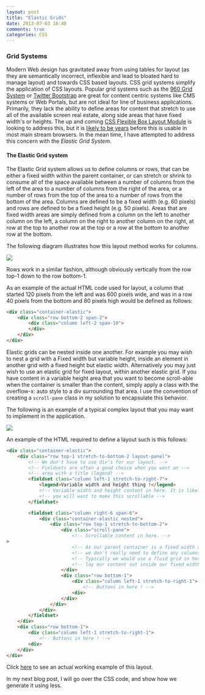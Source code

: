 ```yaml
---
layout: post
title: "Elastic Grids"
date: 2013-07-03 16:40
comments: true
categories: CSS
---
```



### Grid Systems
Modern Web design has gravitated away from using tables for layout (as they are semantically incorrect, inflexible and lead to bloated hard to manage layout) and towards CSS based layouts. CSS grid systems simplify the application of CSS layouts. Popular grid systems such as the [960 Grid System](http://960.gs) or [Twitter Bootstrap](http://twitter.github.io/bootstrap/) are great for content centric systems like CMS systems or Web Portals, but are not ideal for line of business applications. Primarily, they lack the ability to define areas for content that stretch to use all of the available screen real estate, along side areas that have fixed width's or heights. The up and coming [CSS Flexible Box Layout Module](http://www.w3.org/TR/css3-flexbox/) is looking to address this, but it is [likely to be years](http://caniuse.com/flexbox) before this is usable in most main stream browsers. In the mean time, I have attempted to address this concern with the *Elastic Grid System*. 

#### The Elastic Grid system

The Elastic Grid system allows us to define columns or rows, that can be either a fixed width within the parent container, or can stretch or shrink to consume all of the space available between a number of columns from the left of the area to a number of columns from the right of the area, or a number of rows from the top of the area to a number of rows from the bottom of the area. Columns are defined to be a fixed width (e.g. 60 pixels) and rows are defined to be a fixed height (e.g. 50 pixels). Areas that are fixed width areas are simply defined from a column on the left to another column on the left, a column on the right to another column on the right, at row at the top to another row at the top or a row at the bottom to another row at the bottom. 

The following diagram illustrates how this layout method works for columns.

![](http://i.imgur.com/PL0w9fj.jpg)

Rows work in a similar fashion, although obviously vertically from the row top-1 down to the row bottom-1.

As an example of the actual HTML code used for layout, a column that started 120 pixels from the left and was 600 pixels wide, and was in a row 40 pixels from the bottom and 80 pixels high would be defined as follows:

```html
<div class="container-elastic">
    <div class="row bottom-2 span-2">
		<div class="column left-2 span-10">
		</div>
	</div>
</div>
``` 

Elastic grids can be nested inside one another. For example you may wish to nest a grid with a Fixed width but variable height, inside an element in another grid with a fixed height but elastic width. Alternatively you may just wish to use an elastic grid for fixed layout, within another elastic grid. If you have content in a variable height area that you want to become scroll-able when the container is smaller than the content, simply apply a class with the overflow-x: auto style to a div surrounding that area. I use the convention of creating a  `scroll-pane` class in my solution to encapsulate this behavior. 

The following is an example of a typical complex layout that you may want to implement in the application.

![](http://i.imgur.com/ecMSJEz.jpg)

An example of the HTML required to define a layout such is this follows:

```html
<div class="container-elastic">
    <div class="row top-1 stretch-to-bottom-2 layout-panel">
		<!-- We don't have to use div's for our layout. -->
		<!-- Fieldsets are often a good choice when you want an -->
		<!-- area with a title (legend) -->
		<fieldset class="column left-1 stretch-to-right-7">
			<legend>Variable width and height thing !</legend>
			<!-- Variable width and height content in here. It is likely -->
			<!-- you will want to make this scrollable -->
		</fieldset>

		<fieldset class="column right-6 span-6">
			<div class="container-elastic nested">
           		<div class="row top-1 stretch-to-bottom-2">
					<div class="scroll-pane">
						<!-- Scrollable content in here. -->
>
						<!-- As our parent container is a fixed width anyway -->
						<!-- we don't really need to define any columns if we don't want to -->
						<!-- Typically we would use a fluid grid in here to --> 
						<!-- lay our content out inside our fixed width parent container -->
					</div>
				    <div class="row bottom-1">
						<div class="column left-1 stretch-to-right-1">
							<!-- Buttons in here ! -->
						<div>
					</div>
				</div>
            </div>			
		</fieldset>
	</div>
    <div class="row bottom-1">
		<div class="column left-1 stretch-to-right-1">
			<!-- Buttons in here ! -->
		<div>
	</div>
</div>
```

Click [here](elastic-example/index.html) to see an actual working example of this layout.

In my next blog post, I will go over the CSS code, and show how we generate it using less. 







  
